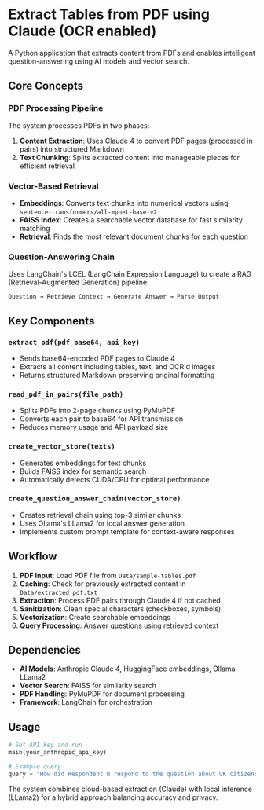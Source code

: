 # Extract Tables from PDF using Claude (OCR enabled)

A Python application that extracts content from PDFs and enables intelligent question-answering using AI models and vector search.

## Core Concepts

### PDF Processing Pipeline
The system processes PDFs in two phases:
1. **Content Extraction**: Uses Claude 4 to convert PDF pages (processed in pairs) into structured Markdown
2. **Text Chunking**: Splits extracted content into manageable pieces for efficient retrieval

### Vector-Based Retrieval
- **Embeddings**: Converts text chunks into numerical vectors using `sentence-transformers/all-mpnet-base-v2`
- **FAISS Index**: Creates a searchable vector database for fast similarity matching
- **Retrieval**: Finds the most relevant document chunks for each question

### Question-Answering Chain
Uses LangChain's LCEL (LangChain Expression Language) to create a RAG (Retrieval-Augmented Generation) pipeline:
```
Question → Retrieve Context → Generate Answer → Parse Output
```

## Key Components

### `extract_pdf(pdf_base64, api_key)`
- Sends base64-encoded PDF pages to Claude 4
- Extracts all content including tables, text, and OCR'd images
- Returns structured Markdown preserving original formatting

### `read_pdf_in_pairs(file_path)`
- Splits PDFs into 2-page chunks using PyMuPDF
- Converts each pair to base64 for API transmission
- Reduces memory usage and API payload size

### `create_vector_store(texts)`
- Generates embeddings for text chunks
- Builds FAISS index for semantic search
- Automatically detects CUDA/CPU for optimal performance

### `create_question_answer_chain(vector_store)`
- Creates retrieval chain using top-3 similar chunks
- Uses Ollama's LLama2 for local answer generation
- Implements custom prompt template for context-aware responses

## Workflow

1. **PDF Input**: Load PDF file from `Data/sample-tables.pdf`
2. **Caching**: Check for previously extracted content in `Data/extracted_pdf.txt`
3. **Extraction**: Process PDF pairs through Claude 4 if not cached
4. **Sanitization**: Clean special characters (checkboxes, symbols)
5. **Vectorization**: Create searchable embeddings
6. **Query Processing**: Answer questions using retrieved context

## Dependencies

- **AI Models**: Anthropic Claude 4, HuggingFace embeddings, Ollama LLama2
- **Vector Search**: FAISS for similarity search
- **PDF Handling**: PyMuPDF for document processing
- **Framework**: LangChain for orchestration

## Usage

```python
# Set API key and run
main(your_anthropic_api_key)

# Example query
query = "How did Respondent B respond to the question about UK citizenship?"
```

The system combines cloud-based extraction (Claude) with local inference (LLama2) for a hybrid approach balancing accuracy and privacy.